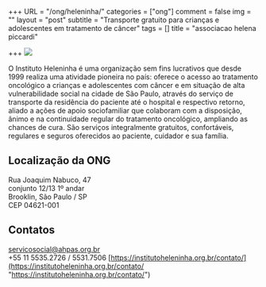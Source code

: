 +++
URL = "/ong/heleninha/"
categories = ["ong"]
comment = false
img = ""
layout = "post"
subtitle = "Transporte gratuito para crianças e adolescentes em tratamento de câncer"
tags = []
title = "associacao helena piccardi"

+++
![](/uploads/helena.png)

O Instituto Heleninha é uma organização sem fins lucrativos que desde 1999 realiza uma atividade pioneira no país: oferece o acesso ao tratamento oncológico a crianças e adolescentes com câncer e em situação de alta vulnerabilidade social na cidade de São Paulo, através do serviço de transporte da residência do paciente até o hospital e respectivo retorno, aliado a ações de apoio sociofamiliar que colaboram com a disposição, ânimo e na continuidade regular do tratamento oncológico, ampliando as chances de cura. São serviços integralmente gratuitos, confortáveis, regulares e seguros oferecidos ao paciente, cuidador e sua família.

## Localização da ONG

Rua Joaquim Nabuco, 47  
conjunto 12/13 1º andar  
Brooklin, São Paulo / SP  
CEP 04621-001

## Contatos

servicosocial@ahpas.org.br  
\+55 11 5535.2726 / 5531.7506
[https://institutoheleninha.org.br/contato/](https://institutoheleninha.org.br/contato/ "https://institutoheleninha.org.br/contato/")